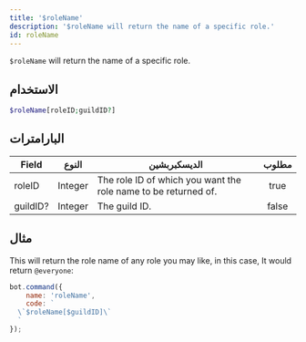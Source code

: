 ```yaml
---
title: '$roleName'
description: '$roleName will return the name of a specific role.'
id: roleName
---
```


`$roleName` will return the name of a specific role.

## الاستخدام

```php
$roleName[roleID;guildID?]
```

## البارامترات

| Field    | النوع   | الديسكبربشين                                                   | مطلوب |
| -------- | ------- | -------------------------------------------------------------- |:-----:|
| roleID   | Integer | The role ID of which you want the role name to be returned of. | true  |
| guildID? | Integer | The guild ID.                                                  | false |

## مثال

This will return the role name of any role you may like, in this case, It would return `@everyone`:

```javascript
bot.command({
    name: 'roleName',
    code: `
  \`$roleName[$guildID]\`
  `
});
```
